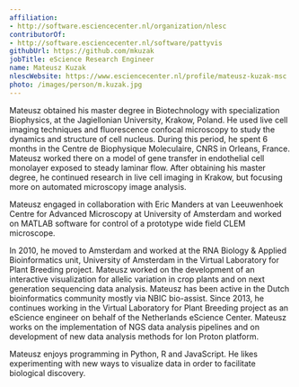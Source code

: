 ```yaml
---
affiliation:
- http://software.esciencecenter.nl/organization/nlesc
contributorOf:
- http://software.esciencecenter.nl/software/pattyvis
githubUrl: https://github.com/mkuzak
jobTitle: eScience Research Engineer
name: Mateusz Kuzak
nlescWebsite: https://www.esciencecenter.nl/profile/mateusz-kuzak-msc
photo: /images/person/m.kuzak.jpg
---
```

Mateusz obtained his master degree in Biotechnology with specialization Biophysics, at the Jagiellonian University, Krakow, Poland. He used live cell imaging techniques and fluorescence confocal microscopy to study the dynamics and structure of cell nucleus. During this period, he spent 6 months in the Centre de Biophysique Moleculaire, CNRS in Orleans, France. Mateusz worked there on a model of gene transfer in endothelial cell monolayer exposed to steady laminar flow. After obtaining his master degree, he continued research in live cell imaging in Krakow, but focusing more on automated microscopy image analysis.

Mateusz engaged in collaboration with Eric Manders at van Leeuwenhoek Centre for Advanced Microscopy at University of Amsterdam and worked on MATLAB software for control of a prototype wide field CLEM microscope.

In 2010, he moved to Amsterdam and worked at the RNA Biology & Applied Bioinformatics unit, University of Amsterdam in the Virtual Laboratory for Plant Breeding project. Mateusz worked on the development of an interactive visualization for allelic variation in crop plants and on next generation sequencing data analysis. Mateusz has been active in the Dutch bioinformatics community mostly via NBIC bio-assist. 
Since 2013, he continues working in the Virtual Laboratory for Plant Breeding project as an eScience engineer on behalf of the Netherlands eScience Center. Mateusz works on the implementation of NGS data analysis pipelines and on development of new data analysis methods for Ion Proton platform.

Mateusz enjoys programming in Python, R and JavaScript. He likes experimenting with new ways to visualize data in order to facilitate biological discovery.

